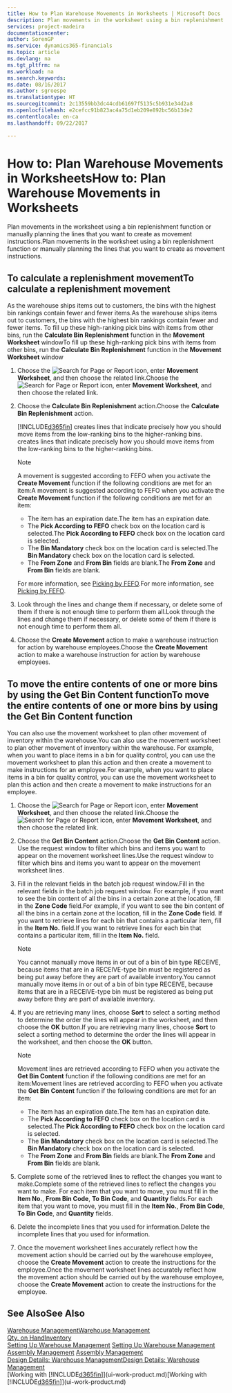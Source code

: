 ```yaml
---
title: How to Plan Warehouse Movements in Worksheets | Microsoft Docs
description: Plan movements in the worksheet using a bin replenishment function or manually planning the lines that you want to create as movement instructions.
services: project-madeira
documentationcenter: 
author: SorenGP
ms.service: dynamics365-financials
ms.topic: article
ms.devlang: na
ms.tgt_pltfrm: na
ms.workload: na
ms.search.keywords: 
ms.date: 08/16/2017
ms.author: sgroespe
ms.translationtype: HT
ms.sourcegitcommit: 2c13559bb3dc44cdb61697f5135c5b931e34d2a8
ms.openlocfilehash: e2cefcc91b823ac4a75d1eb209e892bc56b13de2
ms.contentlocale: en-ca
ms.lasthandoff: 09/22/2017

---
```

# <a name="how-to-plan-warehouse-movements-in-worksheets"></a><span data-ttu-id="f9d89-103">How to: Plan Warehouse Movements in Worksheets</span><span class="sxs-lookup"><span data-stu-id="f9d89-103">How to: Plan Warehouse Movements in Worksheets</span></span>
<span data-ttu-id="f9d89-104">Plan movements in the worksheet using a bin replenishment function or manually planning the lines that you want to create as movement instructions.</span><span class="sxs-lookup"><span data-stu-id="f9d89-104">Plan movements in the worksheet using a bin replenishment function or manually planning the lines that you want to create as movement instructions.</span></span>  

## <a name="to-calculate-a-replenishment-movement"></a><span data-ttu-id="f9d89-105">To calculate a replenishment movement</span><span class="sxs-lookup"><span data-stu-id="f9d89-105">To calculate a replenishment movement</span></span>  
<span data-ttu-id="f9d89-106">As the warehouse ships items out to customers, the bins with the highest bin rankings contain fewer and fewer items.</span><span class="sxs-lookup"><span data-stu-id="f9d89-106">As the warehouse ships items out to customers, the bins with the highest bin rankings contain fewer and fewer items.</span></span> <span data-ttu-id="f9d89-107">To fill up these high-ranking pick bins with items from other bins, run the **Calculate Bin Replenishment** function in the **Movement Worksheet** window</span><span class="sxs-lookup"><span data-stu-id="f9d89-107">To fill up these high-ranking pick bins with items from other bins, run the **Calculate Bin Replenishment** function in the **Movement Worksheet** window</span></span>

1.  <span data-ttu-id="f9d89-108">Choose the ![Search for Page or Report](media/ui-search/search_small.png "Search for Page or Report icon") icon, enter **Movement Worksheet**, and then choose the related link.</span><span class="sxs-lookup"><span data-stu-id="f9d89-108">Choose the ![Search for Page or Report](media/ui-search/search_small.png "Search for Page or Report icon") icon, enter **Movement Worksheet**, and then choose the related link.</span></span>  
2.  <span data-ttu-id="f9d89-109">Choose the **Calculate Bin Replenishment** action.</span><span class="sxs-lookup"><span data-stu-id="f9d89-109">Choose the **Calculate Bin Replenishment** action.</span></span>  

    [!INCLUDE[d365fin](includes/d365fin_md.md)]<span data-ttu-id="f9d89-110"> creates lines that indicate precisely how you should move items from the low-ranking bins to the higher-ranking bins.</span><span class="sxs-lookup"><span data-stu-id="f9d89-110"> creates lines that indicate precisely how you should move items from the low-ranking bins to the higher-ranking bins.</span></span>  

    > [!NOTE]  
    >  <span data-ttu-id="f9d89-111">A movement is suggested according to FEFO when you activate the **Create Movement** function if the following conditions are met for an item:</span><span class="sxs-lookup"><span data-stu-id="f9d89-111">A movement is suggested according to FEFO when you activate the **Create Movement** function if the following conditions are met for an item:</span></span>  
    >   
    >  -   <span data-ttu-id="f9d89-112">The item has an expiration date.</span><span class="sxs-lookup"><span data-stu-id="f9d89-112">The item has an expiration date.</span></span>  
    > -   <span data-ttu-id="f9d89-113">The **Pick According to FEFO** check box on the location card is selected.</span><span class="sxs-lookup"><span data-stu-id="f9d89-113">The **Pick According to FEFO** check box on the location card is selected.</span></span>  
    > -   <span data-ttu-id="f9d89-114">The **Bin Mandatory** check box on the location card is selected.</span><span class="sxs-lookup"><span data-stu-id="f9d89-114">The **Bin Mandatory** check box on the location card is selected.</span></span>  
    > -   <span data-ttu-id="f9d89-115">The **From Zone** and **From Bin** fields are blank.</span><span class="sxs-lookup"><span data-stu-id="f9d89-115">The **From Zone** and **From Bin** fields are blank.</span></span>  

    <span data-ttu-id="f9d89-116">For more information, see [Picking by FEFO](warehouse-picking-by-fefo.md).</span><span class="sxs-lookup"><span data-stu-id="f9d89-116">For more information, see [Picking by FEFO](warehouse-picking-by-fefo.md).</span></span>  

3.  <span data-ttu-id="f9d89-117">Look through the lines and change them if necessary, or delete some of them if there is not enough time to perform them all.</span><span class="sxs-lookup"><span data-stu-id="f9d89-117">Look through the lines and change them if necessary, or delete some of them if there is not enough time to perform them all.</span></span>  
4.  <span data-ttu-id="f9d89-118">Choose the **Create Movement** action to make a warehouse instruction for action by warehouse employees.</span><span class="sxs-lookup"><span data-stu-id="f9d89-118">Choose the **Create Movement** action to make a warehouse instruction for action by warehouse employees.</span></span>  

## <a name="to-move-the-entire-contents-of-one-or-more-bins-by-using-the-get-bin-content-function"></a><span data-ttu-id="f9d89-119">To move the entire contents of one or more bins by using the Get Bin Content function</span><span class="sxs-lookup"><span data-stu-id="f9d89-119">To move the entire contents of one or more bins by using the Get Bin Content function</span></span>  
<span data-ttu-id="f9d89-120">You can also use the movement worksheet to plan other movement of inventory within the warehouse.</span><span class="sxs-lookup"><span data-stu-id="f9d89-120">You can also use the movement worksheet to plan other movement of inventory within the warehouse.</span></span> <span data-ttu-id="f9d89-121">For example, when you want to place items in a bin for quality control, you can use the movement worksheet to plan this action and then create a movement to make instructions for an employee.</span><span class="sxs-lookup"><span data-stu-id="f9d89-121">For example, when you want to place items in a bin for quality control, you can use the movement worksheet to plan this action and then create a movement to make instructions for an employee.</span></span>  

1.  <span data-ttu-id="f9d89-122">Choose the ![Search for Page or Report](media/ui-search/search_small.png "Search for Page or Report icon") icon, enter **Movement Worksheet**, and then choose the related link.</span><span class="sxs-lookup"><span data-stu-id="f9d89-122">Choose the ![Search for Page or Report](media/ui-search/search_small.png "Search for Page or Report icon") icon, enter **Movement Worksheet**, and then choose the related link.</span></span>  
2.  <span data-ttu-id="f9d89-123">Choose the **Get Bin Content** action.</span><span class="sxs-lookup"><span data-stu-id="f9d89-123">Choose the **Get Bin Content** action.</span></span> <span data-ttu-id="f9d89-124">Use the request window to filter which bins and items you want to appear on the movement worksheet lines.</span><span class="sxs-lookup"><span data-stu-id="f9d89-124">Use the request window to filter which bins and items you want to appear on the movement worksheet lines.</span></span>  
3.  <span data-ttu-id="f9d89-125">Fill in the relevant fields in the batch job request window.</span><span class="sxs-lookup"><span data-stu-id="f9d89-125">Fill in the relevant fields in the batch job request window.</span></span> <span data-ttu-id="f9d89-126">For example, if you want to see the bin content of all the bins in a certain zone at the location, fill in the **Zone Code** field.</span><span class="sxs-lookup"><span data-stu-id="f9d89-126">For example, if you want to see the bin content of all the bins in a certain zone at the location, fill in the **Zone Code** field.</span></span> <span data-ttu-id="f9d89-127">If you want to retrieve lines for each bin that contains a particular item, fill in the **Item No.** field.</span><span class="sxs-lookup"><span data-stu-id="f9d89-127">If you want to retrieve lines for each bin that contains a particular item, fill in the **Item No.** field.</span></span>  

    > [!NOTE]  
    >  <span data-ttu-id="f9d89-128">You cannot manually move items in or out of a bin of bin type RECEIVE, because items that are in a RECEIVE-type bin must be registered as being put away before they are part of available inventory.</span><span class="sxs-lookup"><span data-stu-id="f9d89-128">You cannot manually move items in or out of a bin of bin type RECEIVE, because items that are in a RECEIVE-type bin must be registered as being put away before they are part of available inventory.</span></span>  

4.  <span data-ttu-id="f9d89-129">If you are retrieving many lines, choose **Sort** to select a sorting method to determine the order the lines will appear in the worksheet, and then choose the **OK** button.</span><span class="sxs-lookup"><span data-stu-id="f9d89-129">If you are retrieving many lines, choose **Sort** to select a sorting method to determine the order the lines will appear in the worksheet, and then choose the **OK** button.</span></span>  

    > [!NOTE]  
    >  <span data-ttu-id="f9d89-130">Movement lines are retrieved according to FEFO when you activate the **Get Bin Content** function if the following conditions are met for an item:</span><span class="sxs-lookup"><span data-stu-id="f9d89-130">Movement lines are retrieved according to FEFO when you activate the **Get Bin Content** function if the following conditions are met for an item:</span></span>  
    >   
    >  -   <span data-ttu-id="f9d89-131">The item has an expiration date.</span><span class="sxs-lookup"><span data-stu-id="f9d89-131">The item has an expiration date.</span></span>  
    > -   <span data-ttu-id="f9d89-132">The **Pick According to FEFO** check box on the location card is selected.</span><span class="sxs-lookup"><span data-stu-id="f9d89-132">The **Pick According to FEFO** check box on the location card is selected.</span></span>  
    > -   <span data-ttu-id="f9d89-133">The **Bin Mandatory** check box on the location card is selected.</span><span class="sxs-lookup"><span data-stu-id="f9d89-133">The **Bin Mandatory** check box on the location card is selected.</span></span>  
    > -   <span data-ttu-id="f9d89-134">The **From Zone** and **From Bin** fields are blank.</span><span class="sxs-lookup"><span data-stu-id="f9d89-134">The **From Zone** and **From Bin** fields are blank.</span></span>  

5.  <span data-ttu-id="f9d89-135">Complete some of the retrieved lines to reflect the changes you want to make.</span><span class="sxs-lookup"><span data-stu-id="f9d89-135">Complete some of the retrieved lines to reflect the changes you want to make.</span></span> <span data-ttu-id="f9d89-136">For each item that you want to move, you must fill in the **Item No.**, **From Bin Code**, **To Bin Code**, and **Quantity** fields.</span><span class="sxs-lookup"><span data-stu-id="f9d89-136">For each item that you want to move, you must fill in the **Item No.**, **From Bin Code**, **To Bin Code**, and **Quantity** fields.</span></span>  
6.  <span data-ttu-id="f9d89-137">Delete the incomplete lines that you used for information.</span><span class="sxs-lookup"><span data-stu-id="f9d89-137">Delete the incomplete lines that you used for information.</span></span>  
7.  <span data-ttu-id="f9d89-138">Once the movement worksheet lines accurately reflect how the movement action should be carried out by the warehouse employee, choose the **Create Movement** action to create the instructions for the employee.</span><span class="sxs-lookup"><span data-stu-id="f9d89-138">Once the movement worksheet lines accurately reflect how the movement action should be carried out by the warehouse employee, choose the **Create Movement** action to create the instructions for the employee.</span></span>  

## <a name="see-also"></a><span data-ttu-id="f9d89-139">See Also</span><span class="sxs-lookup"><span data-stu-id="f9d89-139">See Also</span></span>  
[<span data-ttu-id="f9d89-140">Warehouse Management</span><span class="sxs-lookup"><span data-stu-id="f9d89-140">Warehouse Management</span></span>](warehouse-manage-warehouse.md)  
[<span data-ttu-id="f9d89-141">Qty. on Hand</span><span class="sxs-lookup"><span data-stu-id="f9d89-141">Inventory</span></span>](inventory-manage-inventory.md)  
<span data-ttu-id="f9d89-142">[Setting Up Warehouse Management](warehouse-setup-warehouse.md)   </span><span class="sxs-lookup"><span data-stu-id="f9d89-142">[Setting Up Warehouse Management](warehouse-setup-warehouse.md)   </span></span>  
<span data-ttu-id="f9d89-143">[Assembly Management](assembly-assemble-items.md)  </span><span class="sxs-lookup"><span data-stu-id="f9d89-143">[Assembly Management](assembly-assemble-items.md)  </span></span>  
[<span data-ttu-id="f9d89-144">Design Details: Warehouse Management</span><span class="sxs-lookup"><span data-stu-id="f9d89-144">Design Details: Warehouse Management</span></span>](design-details-warehouse-management.md)  
<span data-ttu-id="f9d89-145">[Working with [!INCLUDE[d365fin](includes/d365fin_md.md)]](ui-work-product.md)</span><span class="sxs-lookup"><span data-stu-id="f9d89-145">[Working with [!INCLUDE[d365fin](includes/d365fin_md.md)]](ui-work-product.md)</span></span>

